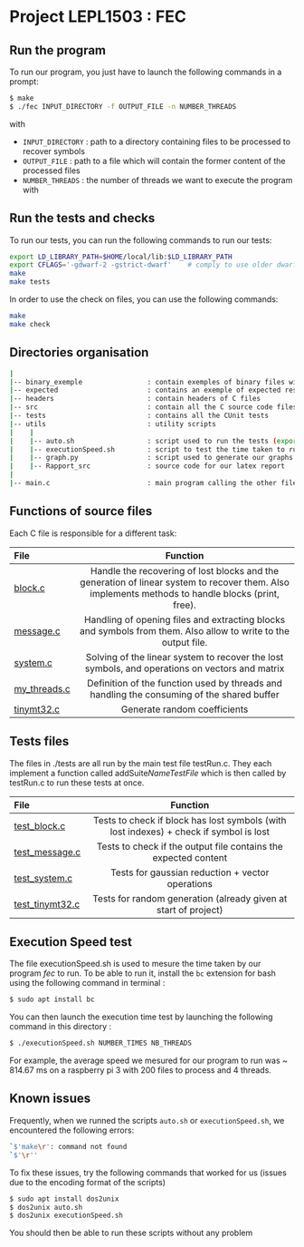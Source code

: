 # Project LEPL1503 : FEC

## Run the program

To run our program, you just have to launch the following commands in a prompt:
```bash
$ make
$ ./fec INPUT_DIRECTORY -f OUTPUT_FILE -n NUMBER_THREADS
```
with 
- `INPUT_DIRECTORY` : path to a directory containing files to be processed to recover symbols
-  `OUTPUT_FILE` : path to a file which will contain the former content of the processed files
-  `NUMBER_THREADS` : the number of threads we want to execute the program with

## Run the tests and checks

To run our tests, you can run the following commands to run our tests:
```bash
export LD_LIBRARY_PATH=$HOME/local/lib:$LD_LIBRARY_PATH
export CFLAGS='-gdwarf-2 -gstrict-dwarf'    # comply to use older dwarf version
make
make tests
```
In order to use the check on files, you can use the following commands:
```bash
make
make check
```


## Directories organisation

```bash
|
|-- binary_exemple                : contain exemples of binary files with lost datas
|-- expected                      : contains an exemple of expected result used by the tests
|-- headers                       : contain headers of C files
|-- src                           : contain all the C source code files   
|-- tests                         : contains all the CUnit tests
|-- utils                         : utility scripts
|    |
|    |-- auto.sh                  : script used to run the tests (export LD_LIBRARY_PATH automaticaly)
|    |-- executionSpeed.sh        : script to test the time taken to run our program
|    |-- graph.py                 : script used to generate our graphs to compare performances
|    |-- Rapport_src              : source code for our latex report
|
|-- main.c                        : main program calling the other files

```

## Functions of source files

Each C file is responsible for a different task:

|File       | Function                                         |
|:----------|:------------------------------------------------:|
|[block.c](https://forge.uclouvain.be/p3-2022/group-v/lepl-1503-2022-skeleton-group-v-2/-/blob/main/src/block.c)    | Handle the recovering of lost blocks and the generation of linear system to recover them. Also implements methods to handle blocks (print, free).
|[message.c](https://forge.uclouvain.be/p3-2022/group-v/lepl-1503-2022-skeleton-group-v-2/-/blob/main/src/message.c)  | Handling of opening files and extracting blocks and symbols from them. Also allow to write to the output file.
|[system.c](https://forge.uclouvain.be/p3-2022/group-v/lepl-1503-2022-skeleton-group-v-2/-/blob/main/src/system.c)   | Solving of the linear system to recover the lost symbols, and operations on vectors and matrix
|[my_threads.c](https://forge.uclouvain.be/p3-2022/group-v/lepl-1503-2022-skeleton-group-v-2/-/blob/main/src/my_threads.c)| Definition of the function used by threads and handling the consuming of the shared buffer
|[tinymt32.c](https://forge.uclouvain.be/p3-2022/group-v/lepl-1503-2022-skeleton-group-v-2/-/blob/main/src/tinymt32.c) | Generate random coefficients

## Tests files 

The files in ./tests are all run by the main test file testRun.c. They each implement a function called addSuite*NameTestFile* which is then called by testRun.c to run these tests at once.

|File       | Function                                         |
|:----------|:------------------------------------------------:|
|[test_block.c](https://forge.uclouvain.be/p3-2022/group-v/lepl-1503-2022-skeleton-group-v-2/-/blob/main/tests/test_block.c)    | Tests to check if block has lost symbols (with lost indexes) + check if symbol is lost
|[test_message.c](https://forge.uclouvain.be/p3-2022/group-v/lepl-1503-2022-skeleton-group-v-2/-/blob/main/tests/test_message.c)  | Tests to check if the output file contains the expected content
|[test_system.c](https://forge.uclouvain.be/p3-2022/group-v/lepl-1503-2022-skeleton-group-v-2/-/blob/main/tests/test_system.c)   | Tests for gaussian reduction + vector operations
|[test_tinymt32.c](https://forge.uclouvain.be/p3-2022/group-v/lepl-1503-2022-skeleton-group-v-2/-/blob/main/tests/test_tinymt32.c) | Tests for random generation (already given at start of project)

## Execution Speed test

The file executionSpeed.sh is used to mesure the time taken by our program *fec* to run. To be able to run it, install the `bc` extension for bash using the following command in terminal : 
```bash
$ sudo apt install bc
```

You can then launch the execution time test by launching the following command in this directory : 

```bash
$ ./executionSpeed.sh NUMBER_TIMES NB_THREADS
```

For example, the average speed we mesured for our program to run was ~ 814.67 ms on a raspberry pi 3 with 200 files to process and 4 threads.

## Known issues

Frequently, when we runned the scripts `auto.sh` or `executionSpeed.sh`, we encountered the following errors:
```bash
`$'make\r': command not found
`$'\r''
```

To fix these issues, try the following commands that worked for us (issues due to the encoding format of the scripts)

```bash
$ sudo apt install dos2unix
$ dos2unix auto.sh
$ dos2unix executionSpeed.sh
```

You should then be able to run these scripts without any problem

